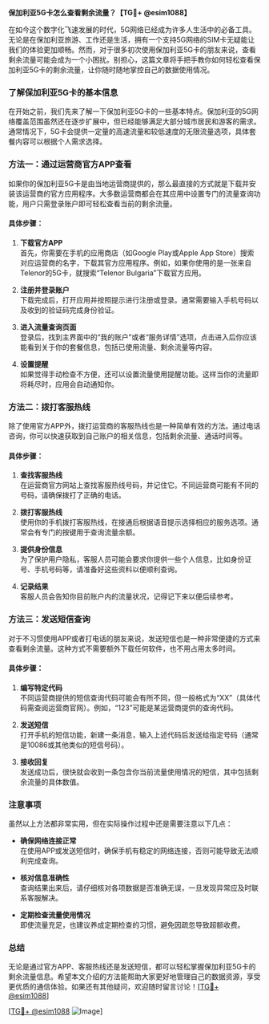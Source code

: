 **保加利亚5G卡怎么查看剩余流量？【TG💪+ @esim1088】**

在如今这个数字化飞速发展的时代，5G网络已经成为许多人生活中的必备工具。无论是在保加利亚旅游、工作还是生活，拥有一个支持5G网络的SIM卡无疑能让我们的体验更加顺畅。然而，对于很多初次使用保加利亚5G卡的朋友来说，查看剩余流量可能会成为一个小困扰。别担心，这篇文章将手把手教你如何轻松查看保加利亚5G卡的剩余流量，让你随时随地掌控自己的数据使用情况。

### 了解保加利亚5G卡的基本信息

在开始之前，我们先来了解一下保加利亚5G卡的一些基本特点。保加利亚的5G网络覆盖范围虽然还在逐步扩展中，但已经能够满足大部分城市居民和游客的需求。通常情况下，5G卡会提供一定量的高速流量和较低速度的无限流量选项，具体套餐内容可以根据个人需求选择。

### 方法一：通过运营商官方APP查看

如果你的保加利亚5G卡是由当地运营商提供的，那么最直接的方式就是下载并安装该运营商的官方应用程序。大多数运营商都会在其应用中设置专门的流量查询功能，用户只需登录账户即可轻松查看当前的剩余流量。

#### 具体步骤：

1. **下载官方APP**  
   首先，你需要在手机的应用商店（如Google Play或Apple App Store）搜索对应运营商的名字，下载其官方应用程序。例如，如果你使用的是一张来自Telenor的5G卡，就搜索“Telenor Bulgaria”下载官方应用。

2. **注册并登录账户**  
   下载完成后，打开应用并按照提示进行注册或登录。通常需要输入手机号码以及收到的验证码完成身份验证。

3. **进入流量查询页面**  
   登录后，找到主界面中的“我的账户”或者“服务详情”选项，点击进入后你应该能看到关于你的套餐信息，包括已使用流量、剩余流量等内容。

4. **设置提醒**  
   如果觉得手动检查不方便，还可以设置流量使用提醒功能。这样当你的流量即将耗尽时，应用会自动通知你。

### 方法二：拨打客服热线

除了使用官方APP外，拨打运营商的客服热线也是一种简单有效的方法。通过电话咨询，你可以快速获取到自己账户的相关信息，包括剩余流量、通话时间等。

#### 具体步骤：

1. **查找客服热线**  
   在运营商官方网站上查找客服热线号码，并记住它。不同运营商可能有不同的号码，请确保拨打了正确的电话。

2. **拨打客服热线**  
   使用你的手机拨打客服热线，在接通后根据语音提示选择相应的服务选项。通常会有专门的按键用于查询流量余额。

3. **提供身份信息**  
   为了保护用户隐私，客服人员可能会要求你提供一些个人信息，比如身份证号、手机号码等，请准备好这些资料以便顺利查询。

4. **记录结果**  
   客服人员会告知你目前账户内的流量状况，记得记下来以便后续参考。

### 方法三：发送短信查询

对于不习惯使用APP或者打电话的朋友来说，发送短信也是一种非常便捷的方式来查看剩余流量。这种方式不需要额外下载任何软件，也不用占用太多时间。

#### 具体步骤：

1. **编写特定代码**  
   不同运营商提供的短信查询代码可能会有所不同，但一般格式为“XX”（具体代码需查阅运营商官网）。例如，“123”可能是某运营商提供的查询代码。

2. **发送短信**  
   打开手机的短信功能，新建一条消息，输入上述代码后发送给指定号码（通常是10086或其他类似的短信号码）。

3. **接收回复**  
   发送成功后，很快就会收到一条包含你当前流量使用情况的短信，其中包括剩余流量的具体数值。

### 注意事项

虽然以上方法都非常实用，但在实际操作过程中还是需要注意以下几点：

- **确保网络连接正常**  
  在使用APP或发送短信时，确保手机有稳定的网络连接，否则可能导致无法顺利完成查询。
  
- **核对信息准确性**  
  查询结果出来后，请仔细核对各项数据是否准确无误，一旦发现异常应及时联系客服解决。

- **定期检查流量使用情况**  
  即使流量充足，也建议养成定期检查的习惯，避免因疏忽导致超额收费。

### 总结

无论是通过官方APP、客服热线还是发送短信，都可以轻松掌握保加利亚5G卡的剩余流量信息。希望本文介绍的方法能帮助大家更好地管理自己的数据资源，享受更优质的通信体验。如果还有其他疑问，欢迎随时留言讨论！[[TG💪+ @esim1088](https://t.me/s/esim1088)]

[[TG💪+ @esim1088](https://t.me/s/esim1088) ![Image](https://i.postimg.cc/4NQfJmqS/Snipaste-2025-05-13-00-14-12.png)]